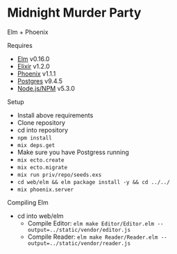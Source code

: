 # Midnight Murder Party
Elm + Phoenix

Requires
- [Elm](http://elm-lang.org/install) v0.16.0
- [Elixir](http://elixir-lang.org/install.html) v1.2.0
- [Phoenix](http://www.phoenixframework.org/docs/installation) v1.1.1
- [Postgres](http://www.postgresql.org/download/) v9.4.5
- [Node.js/NPM](https://nodejs.org/en/) v5.3.0

Setup
- Install above requirements
- Clone repository
- cd into repository
- `npm install`
- `mix deps.get`
- Make sure you have Postgress running
- `mix ecto.create`
- `mix ecto.migrate`
- `mix run priv/repo/seeds.exs`
- `cd web/elm && elm package install -y && cd ../../`
- `mix phoenix.server`

Compiling Elm
- cd into web/elm
    + Compile Editor: `elm make Editor/Editor.elm --output=../static/vendor/editor.js`
    + Compile Reader: `elm make Reader/Reader.elm --output=../static/vendor/reader.js`
